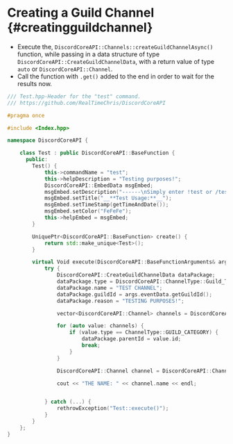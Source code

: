 Creating a Guild Channel {#creatingguildchannel}
============
- Execute the, `DiscordCoreAPI::Channels::createGuildChannelAsync()` function, while passing in a data structure of type `DiscordCoreAPI::CreateGuildChannelData`, with a return value of type `auto` or `DiscordCoreAPI::Channel`.
- Call the function with `.get()` added to the end in order to wait for the results now.

```cpp
/// Test.hpp-Header for the "test" command.
/// https://github.com/RealTimeChris/DiscordCoreAPI

#pragma once

#include <Index.hpp>

namespace DiscordCoreAPI {

	class Test : public DiscordCoreAPI::BaseFunction {
	  public:
		Test() {
			this->commandName = "test";
			this->helpDescription = "Testing purposes!";
			DiscordCoreAPI::EmbedData msgEmbed;
			msgEmbed.setDescription("------\nSimply enter !test or /test!\n------");
			msgEmbed.setTitle("__**Test Usage:**__");
			msgEmbed.setTimeStamp(getTimeAndDate());
			msgEmbed.setColor("FeFeFe");
			this->helpEmbed = msgEmbed;
		}

		UniquePtr<DiscordCoreAPI::BaseFunction> create() {
			return std::make_unique<Test>();
		}

		virtual Void execute(DiscordCoreAPI::BaseFunctionArguments& args) {
			try {
				DiscordCoreAPI::CreateGuildChannelData dataPackage;
				dataPackage.type = DiscordCoreAPI::ChannelType::Guild_Text;
				dataPackage.name = "TEST CHANNEL";
				dataPackage.guildId = args.eventData.getGuildId();
				dataPackage.reason = "TESTING PURPOSES!";

				vector<DiscordCoreAPI::Channel> channels = DiscordCoreAPI::Channels::getGuildChannelsAsync({.guildId = args.eventData.getGuildId()}).get();

				for (auto value: channels) {
					if (value.type == ChannelType::GUILD_CATEGORY) {
						dataPackage.parentId = value.id;
						break;
					}
				}

				DiscordCoreAPI::Channel channel = DiscordCoreAPI::Channels::createGuildChannelAsync(dataPackage).get();

				cout << "THE NAME: " << channel.name << endl;


			} catch (...) {
				rethrowException("Test::execute()");
			}
		}
	};
}
```
